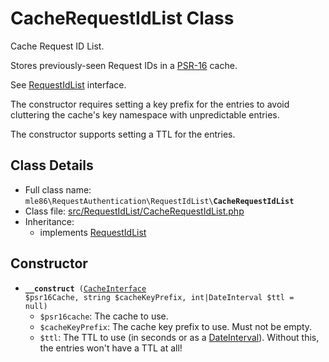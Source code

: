 # CacheRequestIdList Class

Cache Request ID List.

Stores previously-seen Request IDs
in a [PSR-16](https://www.php-fig.org/psr/psr-16/) cache.

See [RequestIdList] interface.

The constructor requires setting a key prefix for the entries
to avoid cluttering the cache's key namespace
with unpredictable entries.

The constructor supports setting a TTL for the entries.

[RequestIdList]: Class_RequestIdList.md


## Class Details

* Full class name: <code>mle86\\RequestAuthentication\\RequestIdList\\<b>CacheRequestIdList</b></code>
* Class file: [src/RequestIdList/CacheRequestIdList.php](../src/RequestIdList/CacheRequestIdList.php)
* Inheritance:
    * implements [RequestIdList]


## Constructor

* <code><b>\_\_construct</b> ([CacheInterface](https://github.com/php-fig/simple-cache/blob/master/src/CacheInterface.php) $psr16Cache, string $cacheKeyPrefix, int|DateInterval $ttl = null)</code>  
    * `$psr16cache`: The cache to use.
    * `$cacheKeyPrefix`: The cache key prefix to use. Must not be empty.
    * `$ttl`: The TTL to use (in seconds or as a [DateInterval](https://secure.php.net/manual/class.dateinterval.php)).
        Without this, the entries won't have a TTL at all!
